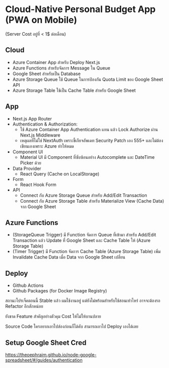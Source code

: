 # Cloud-Native Personal Budget App (PWA on Mobile)
(Server Cost อยู่ที่ < 1$ ต่อเดือน)

## Cloud
- Azure Container App สำหรับ Deploy Next.js
- Azure Functions สำหรับจัดการ Message ใน Queue
- Google Sheet สำหรับเป็น Database
- Azure Storage Queue ใช้ Queue ในการป้องกัน Quota Limit ของ Google Sheet API
- Azure Storage Table ใช้เป็น Cache Table สำหรับ Google Sheet

## App
- Next.js App Router
- Authentication & Authorization:
  - ใช้ Azure Container App Authentication แทน แล้ว Lock Authorize ผ่าน Next.js Middleware
  - เหตุผลที่ไม่ใช่ NextAuth เพราะขี้เกียจอัพเดท Security Patch เอง 555+ และไม่ต้องเขียนเองเพราะ Azure ทำให้หมด
- Component UI
  - Material UI มี Component ที่ซับซ้อนอย่าง Autocomplete และ DateTime Picker ด้วย
- Data Provider
  - React Query (Cache on LocalStorage)
- Form
  - React Hook Form
- API
  - Connect กับ Azure Storage Queue สำหรับ Add/Edit Transaction
  - Connect กับ Azure Storage Table สำหรับ Materialize View (Cache Data) จาก Google Sheet

## Azure Functions
- (StorageQueue Trigger) มี Function จัดการ Queue ที่เข้ามา สำหรับ Add/Edit Transaction แล้ว Update ที่ Google Sheet และ Cache Table ให้ (Azure Storage Table)
- (Timer Trigger) มี Function จัดการ Cache Table (Azure Storage Table) เพิ่ม Invalidate Cache Data เมื่อ Data จาก Google Sheet เปลี่ยน

## Deploy
- Github Actions
- Github Packages (for Docker Image Registry)

สถานะโปรเจ็คตอนนี้ Stable แล้ว ผมใช้งานอยู่ แต่ยังไม่พร้อมสำหรับใช้สอนเท่าไหร่ อาจจะต้องรอ Refactor อีกสักหน่อย

ยังขาด Feature สำคัญอย่างตัวคุม Cost ให้ไม่ให้บานปลาย

Source Code ใครอยากเอาไปส่องก่อนก็ได้คับ สามารถเอาไป Deploy เองได้เลย

## Setup Google Sheet Cred
https://theoephraim.github.io/node-google-spreadsheet/#/guides/authentication
